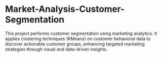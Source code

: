 # Market-Analysis-Customer-Segmentation
This project performs customer segmentation using marketing analytics. It applies clustering techniques (KMeans) on customer behavioral data to discover actionable customer groups, enhancing targeted marketing strategies through visual and data-driven insights.
